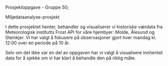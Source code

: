 Prosjektoppgave - Gruppe 50;

Miljødataanalyse-prosjekt

I dette prosjektet henter, behandler og visualiserer vi historiske værdata fra Meteorologisk institutts Frost API for våre hjembyer: Molde, Ålesund og Steinkjer. Vi har valgt å fokusere på observasjoner gjort hver mandag kl. 12:00 over en periode på 10 år.

Selv om det ikke var en del av oppgaven har vi valgt å visualisere innhentet data for å sjekke om vi har klart å behandle den på riktig måte.


